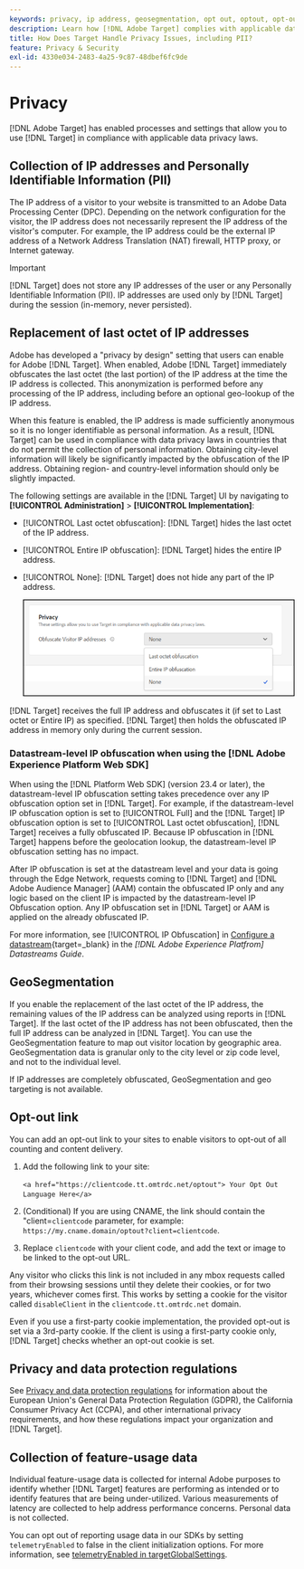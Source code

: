 ```yaml
---
keywords: privacy, ip address, geosegmentation, opt out, optout, opt-out, data privacy, government regulations, regulations, gdpr, ccpa, privacy, personally identifiable information, PII
description: Learn how [!DNL Adobe Target] complies with applicable data privacy laws including collection and handling of IP addresses, PII, and opt-out instructions.
title: How Does Target Handle Privacy Issues, including PII?
feature: Privacy & Security
exl-id: 4330e034-2483-4a25-9c87-48dbef6fc9de
---
```

# Privacy

[!DNL Adobe Target] has enabled processes and settings that allow you to use [!DNL Target] in compliance with applicable data privacy laws.

## Collection of IP addresses and Personally Identifiable Information (PII)

The IP address of a visitor to your website is transmitted to an Adobe Data Processing Center (DPC). Depending on the network configuration for the visitor, the IP address does not necessarily represent the IP address of the visitor's computer. For example, the IP address could be the external IP address of a Network Address Translation (NAT) firewall, HTTP proxy, or Internet gateway. 

>[!IMPORTANT]
>
>[!DNL Target] does not store any IP addresses of the user or any Personally Identifiable Information (PII). IP addresses are used only by [!DNL Target] during the session (in-memory, never persisted).

## Replacement of last octet of IP addresses

Adobe has developed a "privacy by design" setting that users can enable for Adobe [!DNL Target]. When enabled, Adobe [!DNL Target] immediately obfuscates the last octet (the last portion) of the IP address at the time the IP address is collected. This anonymization is performed before any processing of the IP address, including before an optional geo-lookup of the IP address.

When this feature is enabled, the IP address is made sufficiently anonymous so it is no longer identifiable as personal information. As a result, [!DNL Target] can be used in compliance with data privacy laws in countries that do not permit the collection of personal information. Obtaining city-level information will likely be significantly impacted by the obfuscation of the IP address. Obtaining region- and country-level information should only be slightly impacted.

The following settings are available in the [!DNL Target] UI by navigating to **[!UICONTROL Administration]** > **[!UICONTROL Implementation]**:

* [!UICONTROL Last octet obfuscation]: [!DNL Target] hides the last octet of the IP address.
* [!UICONTROL Entire IP obfuscation]: [!DNL Target] hides the entire IP address.
* [!UICONTROL None]: [!DNL Target] does not hide any part of the IP address.

  ![obfuscate-ip-options](assets/obfuscate-ip.png)

[!DNL Target] receives the full IP address and obfuscates it (if set to Last octet or Entire IP) as specified. [!DNL Target] then holds the obfuscated IP address in memory only during the current session.

### Datastream-level IP obfuscation when using the [!DNL Adobe Experience Platform Web SDK]

When using the [!DNL Platform Web SDK] (version 23.4 or later), the datastream-level IP obfuscation setting takes precedence over any IP obfuscation option set in [!DNL Target]. For example, if the datastream-level IP obfuscation option is set to [!UICONTROL Full] and the [!DNL Target] IP obfuscation option is set to [!UICONTROL Last octet obfuscation], [!DNL Target] receives a fully obfuscated IP. Because IP obfuscation in [!DNL Target] happens before the geolocation lookup, the datastream-level IP obfuscation setting has no impact.

After IP obfuscation is set at the datastream level and your data is going through the Edge Network, requests coming to [!DNL Target] and [!DNL Adobe Audience Manager] (AAM) contain the obfuscated IP only and any logic based on the client IP is impacted by the datastream-level IP Obfuscation option. Any IP obfuscation set in [!DNL Target] or AAM is applied on the already obfuscated IP.

For more information, see [!UICONTROL IP Obfuscation] in [Configure a datastream](https://experienceleague.adobe.com/docs/experience-platform/datastreams/configure.html){target=_blank} in the *[!DNL Adobe Experience Platfrom] Datastreams Guide*.

## GeoSegmentation

If you enable the replacement of the last octet of the IP address, the remaining values of the IP address can be analyzed using reports in [!DNL Target]. If the last octet of the IP address has not been obfuscated, then the full IP address can be analyzed in [!DNL Target]. You can use the GeoSegmentation feature to map out visitor location by geographic area. GeoSegmentation data is granular only to the city level or zip code level, and not to the individual level.

If IP addresses are completely obfuscated, GeoSegmentation and geo targeting is not available.

## Opt-out link

You can add an opt-out link to your sites to enable visitors to opt-out of all counting and content delivery.

1. Add the following link to your site:

   `<a href="https://clientcode.tt.omtrdc.net/optout"> Your Opt Out Language Here</a>` 

1. (Conditional) If you are using CNAME, the link should contain the "client=`clientcode` parameter, for example:
`https://my.cname.domain/optout?client=clientcode`.

1. Replace `clientcode` with your client code, and add the text or image to be linked to the opt-out URL.

Any visitor who clicks this link is not included in any mbox requests called from their browsing sessions until they delete their cookies, or for two years, whichever comes first. This works by setting a cookie for the visitor called `disableClient` in the `clientcode.tt.omtrdc.net` domain.

Even if you use a first-party cookie implementation, the provided opt-out is set via a 3rd-party cookie. If the client is using a first-party cookie only, [!DNL Target] checks whether an opt-out cookie is set. 

## Privacy and data protection regulations

See [Privacy and data protection regulations](/help/dev/before-implement/privacy/cmp-privacy-and-general-data-protection-regulation.md) for information about the European Union's General Data Protection Regulation (GDPR), the California Consumer Privacy Act (CCPA), and other international privacy requirements, and how these regulations impact your organization and [!DNL Target].

## Collection of feature-usage data

Individual feature-usage data is collected for internal Adobe purposes to identify whether [!DNL Target] features are performing as intended or to identify features that are being under-utilized. Various measurements of latency are collected to help address performance concerns. Personal data is not collected.

You can opt out of reporting usage data in our SDKs by setting `telemetryEnabled` to false in the client initialization options. For more information, see [telemetryEnabled in targetGlobalSettings](/help/dev/implement/client-side/atjs/atjs-functions/targetglobalsettings.md#telemetryenabled).
